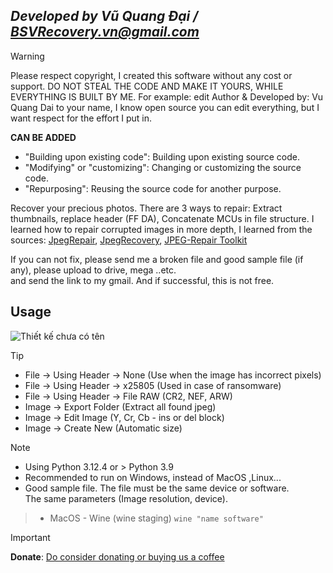 ## ***Developed by Vũ Quang Đại / <BSVRecovery.vn@gmail.com>***
> [!Warning]
> Please respect copyright, I created this software without any cost or support. DO NOT STEAL THE CODE AND MAKE IT YOURS, WHILE EVERYTHING IS BUILT BY ME. For example: edit Author & Developed by: Vu Quang Dai to your name, I know open source you can edit everything, but I want respect for the effort I put in.
> 
> **CAN BE ADDED**
> * "Building upon existing code": Building upon existing source code.
> * "Modifying" or "customizing": Changing or customizing the source code.
> * "Repurposing": Reusing the source code for another purpose.

Recover your precious photos. There are 3 ways to repair: Extract thumbnails, replace header (FF DA), Concatenate MCUs in file structure. I learned how to repair corrupted images in more depth, I learned from the sources: [JpegRepair](https://github.com/dmahurin/jpegrepair), [JpegRecovery](https://github.com/euzun/jpeg-carver-csharp), [JPEG-Repair Toolkit](https://www.disktuna.com/jpgrepair-fix-and-repair-corrupt-jpeg-headers-and-invalid-markers/)

If you can not fix, please send me a broken file and good sample file (if any), please upload to drive, mega ..etc. <br>
and send the link to my gmail. And if successful, this is not free.


## Usage
![Thiết kế chưa có tên](https://github.com/VQD-BSV/FreeTool/assets/127699283/5ac152b6-e02e-4a8e-a11e-5746db106c81)

> [!Tip]
> * File -> Using Header -> None (Use when the image has incorrect pixels)
> * File -> Using Header -> x25805 (Used in case of ransomware)
> * File -> Using Header -> File RAW (CR2, NEF, ARW)
> * Image -> Export Folder (Extract all found jpeg)
> * Image -> Edit Image (Y, Cr, Cb - ins or del block)
> * Image -> Create New (Automatic size)

> [!Note]
> * Using Python 3.12.4 or > Python 3.9
> * Recommended to run on Windows, instead of MacOS ,Linux...
> * Good sample file. The file must be the same device or software. <br>
> The same parameters (Image resolution, device).

> * MacOS - Wine (wine staging) ```wine "name software"```

> [!Important]
> **Donate**: [Do consider donating or buying us a coffee](https://paypal.me/BSVPay)
